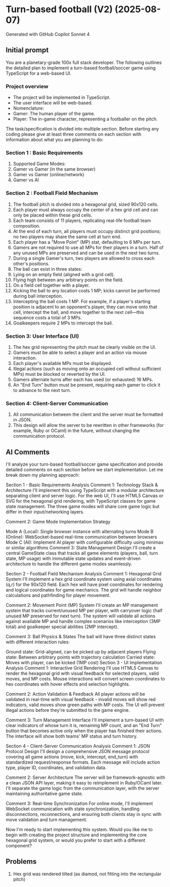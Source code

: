 # Turn-based football (V2) (2025-08-07)
Generated with GitHub Copilot Sonnet 4

## Initial prompt

You are a planetary-grade 100x full stack developer. The following outlines the detailed plan to implement a turn-based football/soccer game using TypeScript for a web-based UI.

### Project overview

* The project will be implemented in TypeScript.
* The user interface will be web-based.
* Nomenclature:
* Gamer: The human player of the game.
* Player: The in-game character, representing a footballer on the pitch.

The task/specification is divided into multiple section.
Before starting any coding please give at least three comments on each section with information about what you are planning to do:

### Section 1 : Basic Requirements
1.	Supported Game Modes:
2.	Gamer vs Gamer (in the same browser)
3.	Gamer vs Gamer (online/network)
4.	Gamer vs AI

### Section 2 : Football Field Mechanism
1.	The football pitch is divided into a hexagonal grid, sized 90x120 cells.
2.	Each player must always occupy the center of a hex grid cell and can only be placed within these grid cells.
3.	Each team consists of 11 players, replicating real-life football team composition.
4.	At the end of each turn, all players must occupy distinct grid positions; no two players may share the same cell at turn end.
5.	Each player has a "Move Point" (MP) stat, defaulting to 6 MPs per turn.
6.	Gamers are not required to use all MPs for their players in a turn. Half of any unused MPs are preserved and can be used in the next two turns.
7.	During a single Gamer's turn, two players are allowed to cross each other's positions.
8.	The ball can exist in three states:
9.	Lying on an empty field (aligned with a grid cell).
10.	Flying high between any arbitrary points on the field.
11.	On a field cell together with a player.
12.	Kicking the ball to any location costs 1 MP; kicks cannot be performed during ball interception.
13.	Intercepting the ball costs 1 MP. For example, if a player's starting position is adjacent to an opponent's player, they can move onto that cell, intercept the ball, and move together to the next cell—this sequence costs a total of 3 MPs.
14.	Goalkeepers require 2 MPs to intercept the ball.

### Section 3: User Interface (UI)
1.	The hex grid representing the pitch must be clearly visible on the UI.
2.	Gamers must be able to select a player and an action via mouse interaction.
3.	Each player's available MPs must be displayed.
4.	Illegal actions (such as moving onto an occupied cell without sufficient MPs) must be blocked or reverted by the UI.
5.	Gamers alternate turns after each has used (or exhausted) 16 MPs.
6.	An "End Turn" button must be present, requiring each gamer to click it to advance to the next turn.

### Section 4: Client-Server Communication
1.	All communication between the client and the server must be formatted in JSON.
2.	This design will allow the server to be rewritten in other frameworks (for example, Ruby or OCaml) in the future, without changing the communication protocol.

## AI Comments

I'll analyze your turn-based football/soccer game specification and provide detailed comments on each section before we start implementation. Let me break down my planning approach:

Section 1 - Basic Requirements Analysis
Comment 1: Technology Stack & Architecture I'll implement this using TypeScript with a modular architecture separating client and server logic. For the web UI, I'll use HTML5 Canvas or SVG for the hexagonal grid rendering, with TypeScript classes for game state management. The three game modes will share core game logic but differ in their input/networking layers.

Comment 2: Game Mode Implementation Strategy

Mode A (Local): Single browser instance with alternating turns
Mode B (Online): WebSocket-based real-time communication between browsers
Mode C (AI): Implement AI player with configurable difficulty using minimax or similar algorithms
Comment 3: State Management Design I'll create a central GameState class that tracks all game elements (players, ball, turn state, MP usage) with immutable state updates and event-driven architecture to handle the different game modes seamlessly.

Section 2 - Football Field Mechanism Analysis
Comment 1: Hexagonal Grid System I'll implement a hex grid coordinate system using axial coordinates (q,r) for the 90x120 field. Each hex will have pixel coordinates for rendering and logical coordinates for game mechanics. The grid will handle neighbor calculations and pathfinding for player movement.

Comment 2: Movement Point (MP) System I'll create an MP management system that tracks current/unused MP per player, with carryover logic (half unused MP preserved for next turn). The system will validate all actions against available MP and handle complex scenarios like interception (3MP total) and goalkeeper special abilities (2MP intercept).

Comment 3: Ball Physics & States The ball will have three distinct states with different interaction rules:

Ground state: Grid-aligned, can be picked up by adjacent players
Flying state: Between arbitrary points with trajectory calculation
Carried state: Moves with player, can be kicked (1MP cost)
Section 3 - UI Implementation Analysis
Comment 1: Interactive Grid Rendering I'll use HTML5 Canvas to render the hexagonal grid with visual feedback for selected players, valid moves, and MP costs. Mouse interactions will convert screen coordinates to hex coordinates with hover effects and selection highlights.

Comment 2: Action Validation & Feedback All player actions will be validated in real-time with visual feedback - invalid moves will show red indicators, valid moves show green paths with MP costs. The UI will prevent illegal actions before they're submitted to the game engine.

Comment 3: Turn Management Interface I'll implement a turn-based UI with clear indicators of whose turn it is, remaining MP count, and an "End Turn" button that becomes active only when the player has finished their actions. The interface will show both teams' MP status and turn history.

Section 4 - Client-Server Communication Analysis
Comment 1: JSON Protocol Design I'll design a comprehensive JSON message protocol covering all game actions (move, kick, intercept, end_turn) with standardized request/response formats. Each message will include action type, player ID, coordinates, and validation data.

Comment 2: Server Architecture The server will be framework-agnostic with a clean JSON API layer, making it easy to reimplement in Ruby/OCaml later. I'll separate the game logic from the communication layer, with the server maintaining authoritative game state.

Comment 3: Real-time Synchronization For online mode, I'll implement WebSocket communication with state synchronization, handling disconnections, reconnections, and ensuring both clients stay in sync with move validation and turn management.

Now I'm ready to start implementing this system. Would you like me to begin with creating the project structure and implementing the core hexagonal grid system, or would you prefer to start with a different component?


## Problems
1. Hex grid was rendered tilted (as diamod, not fitting into the rectangular pitch)
